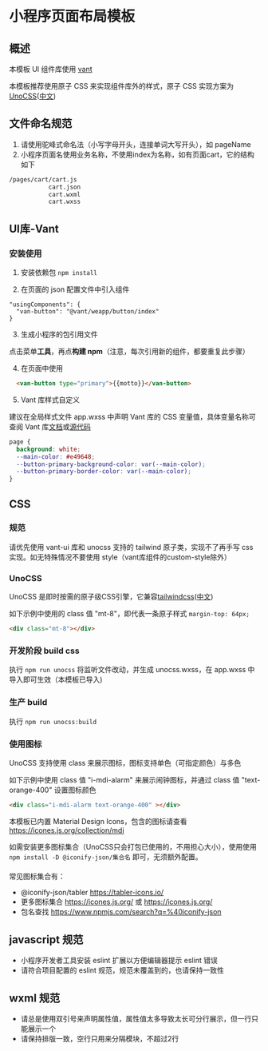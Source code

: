 # 小程序页面布局模板
## 概述
本模板 UI 组件库使用 [vant](https://vant-contrib.gitee.io/vant-weapp/#/home)

本模板推荐使用原子 CSS 来实现组件库外的样式，原子 CSS 实现方案为[UnoCSS](https://unocss.dev/)([中文](https://alfred-skyblue.github.io/unocss-docs-cn/))

## 文件命名规范
1. 请使用驼峰式命名法（小写字母开头，连接单词大写开头），如 pageName
2. 小程序页面名使用业务名称，不使用index为名称，如有页面cart，它的结构如下

```txt
/pages/cart/cart.js
           cart.json
           cart.wxml
           cart.wxss
```

## UI库-Vant
### 安装使用
1. 安装依赖包
`npm install`

2. 在页面的 json 配置文件中引入组件
```
"usingComponents": {
  "van-button": "@vant/weapp/button/index"
}
```

3. 生成小程序的包引用文件

点击菜单**工具**，再点**构建 npm**（注意，每次引用新的组件，都要重复此步骤）

4. 在页面中使用
```html
  <van-button type="primary">{{motto}}</van-button>
```

5. Vant 库样式自定义

建议在全局样式文件 app.wxss 中声明 Vant 库的 CSS 变量值，具体变量名称可查阅 Vant 库[文档](https://vant-contrib.gitee.io/vant-weapp/#/theme)或[源代码](https://github.com/youzan/vant-weapp/tree/dev/packages)
```css
page {
  background: white;
  --main-color: #e49648;
  --button-primary-background-color: var(--main-color);
  --button-primary-border-color: var(--main-color);
}
```

## CSS
### 规范

请优先使用 vant-ui 库和 unocss 支持的 tailwind 原子类，实现不了再手写 css 实现。如无特殊情况不要使用 style（vant库组件的custom-style除外）


### UnoCSS
UnoCSS 是即时按需的原子级CSS引擎，它兼容[tailwindcss](https://tailwindcss.com/docs/customizing-colors)([中文](https://www.tailwindcss.cn/docs))

如下示例中使用的 class 值 "mt-8"，即代表一条原子样式 `margin-top: 64px;`

```html
<div class="mt-8"></div>
```

### 开发阶段 build css
执行 `npm run unocss` 将监听文件改动，并生成 unocss.wxss，在 app.wxss 中导入即可生效（本模板已导入)

### 生产 build
执行 `npm run unocss:build`

### 使用图标
UnoCSS 支持使用 class 来展示图标，图标支持单色（可指定颜色）与多色

如下示例中使用 class 值 "i-mdi-alarm" 来展示闹钟图标，并通过 class 值 "text-orange-400" 设置图标颜色

```html
<div class="i-mdi-alarm text-orange-400" ></div>
```

本模板已内置 Material Design Icons，包含的图标请查看 https://icones.js.org/collection/mdi

如需安装更多图标集合（UnoCSS只会打包已使用的，不用担心大小），使用使用 `npm install -D @iconify-json/集合名` 即可，无须额外配置。

####
常见图标集合有：
* @iconify-json/tabler https://tabler-icons.io/
* 更多图标集合 https://icones.js.org/ 或 https://icones.js.org/
* 包名查找 https://www.npmjs.com/search?q=%40iconify-json

## javascript 规范
* 小程序开发者工具安装 eslint 扩展以方便编辑器提示 eslint 错误
* 请符合项目配置的 eslint 规范，规范未覆盖到的，也请保持一致性

## wxml 规范
* 请总是使用双引号来声明属性值，属性值太多导致太长可分行展示，但一行只能展示一个
* 请保持排版一致，空行只用来分隔模块，不超过2行


